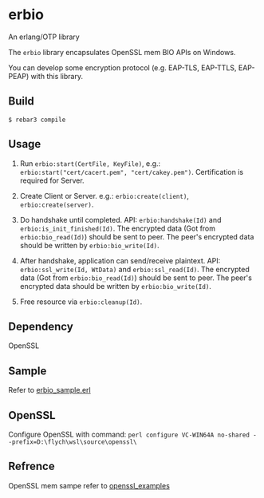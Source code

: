 erbio
=====

An erlang/OTP library

The `erbio` library encapsulates OpenSSL mem BIO APIs on Windows.

You can develop some encryption protocol (e.g. EAP-TLS, EAP-TTLS, EAP-PEAP) with this library.

Build
-----

    $ rebar3 compile

Usage
-----
1. Run `erbio:start(CertFile, KeyFile)`, e.g.: `erbio:start("cert/cacert.pem", "cert/cakey.pem")`. Certification is required for Server.

2. Create Client or Server. e.g.: `erbio:create(client)`, `erbio:create(server)`.

3. Do handshake until completed. API: `erbio:handshake(Id)` and `erbio:is_init_finished(Id)`. The encrypted data (Got from `erbio:bio_read(Id)`) should be sent to peer. The peer's encrypted data should be written by `erbio:bio_write(Id)`.

3. After handshake, application can send/receive plaintext. API: `erbio:ssl_write(Id, WtData)` and `erbio:ssl_read(Id)`. The encrypted data (Got from `erbio:bio_read(Id)`) should be sent to peer. The peer's encrypted data should be written by `erbio:bio_write(Id)`.

4. Free resource via `erbio:cleanup(Id)`.

Dependency
------
OpenSSL

Sample
------

Refer to [erbio_sample.erl](src/erbio_sample.erl)

OpenSSL
-----
Configure OpenSSL with command: `perl configure VC-WIN64A no-shared --prefix=D:\flych\wsl\source\openssl\`

Refrence
-----
OpenSSL mem sampe refer to [openssl_examples](https://github.com/darrenjs/openssl_examples)
